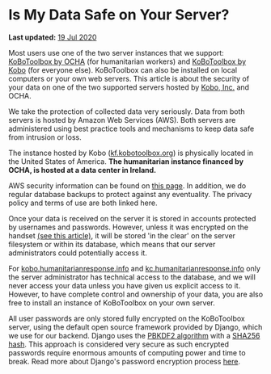 # Is My Data Safe on Your Server?

**Last updated:**
<a href="https://github.com/kobotoolbox/docs/blob/b12b2b3dce2d89fca8bd8d64219c682eb2bbae1a/source/is_my_data_safe.md" class="reference">19
Jul 2020</a>

Most users use one of the two server instances that we support:
[KoBoToolbox by OCHA](https://kobo.humanitarianresponse.info/accounts/login/?next=/#/)
(for humanitarian workers) and
[KoBoToolbox by Kobo](https://kf.kobotoolbox.org/accounts/login/?next=/#/) (for
everyone else). KoBoToolbox can also be installed on local computers or your own
web servers. This article is about the security of your data on one of the two
supported servers hosted by [Kobo, Inc.](https://www.kobotoolbox.org/kobo) and
OCHA.

We take the protection of collected data very seriously. Data from both servers
is hosted by Amazon Web Services (AWS). Both servers are administered using best
practice tools and mechanisms to keep data safe from intrusion or loss.

The instance hosted by Kobo ([kf.kobotoolbox.org](https://kf.kobotoolbox.org))
is physically located in the United States of America. **The humanitarian
instance financed by OCHA, is hosted at a data center in Ireland.**

AWS security information can be found on
[this page](https://aws.amazon.com/security/). In addition, we do regular
database backups to protect against any eventuality. The privacy policy and
terms of use are both linked here.

Once your data is received on the server it is stored in accounts protected by
usernames and passwords. However, unless it was encrypted on the handset
[(see this article)](encrypting_forms.md), it will be stored 'in the clear' on
the server filesystem or within its database, which means that our server
administrators could potentially access it.

For
[kobo.humanitarianresponse.info](https://kobo.humanitarianresponse.info/accounts/login/?next=/#/)
and
[kc.humanitarianresponse.info](https://kobo.humanitarianresponse.info/accounts/login/?next=/kobocat/#/)
only the server administrator has technical access to the database, and we will
never access your data unless you have given us explicit access to it. However,
to have complete control and ownership of your data, you are also free to
install an instance of KoBoToolbox on your own server.

All user passwords are only stored fully encrypted on the KoBoToolbox server,
using the default open source framework provided by Django, which we use for our
backend. Django uses the
[PBKDF2 algorithm](https://en.wikipedia.org/wiki/PBKDF2) with a
[SHA256 hash](https://en.wikipedia.org/wiki/SHA-2). This approach is considered
very secure as such encrypted passwords require enormous amounts of computing
power and time to break. Read more about Django's password encryption process
[here](https://docs.djangoproject.com/en/1.8/topics/auth/passwords/).
